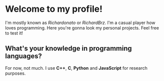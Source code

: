 # **Welcome to my profile!**
I'm mostly known as *Richardonato* or *RichardBrz*. I'm a casual player how loves programming. Here you're gonna look my personal projects. Feel free to test it!

## What's your knowledge in programming languages?
For now, not much. I use **C++**, **C**, **Python** and **JavaScript** for research purposes.
